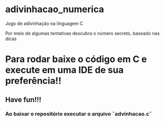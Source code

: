 # adivinhacao_numerica
Jogo de adivinhação na linguagem C

<p>Por meio de algumas tentativas descubra o número secreto, baseado nas dicas</p>

<h1>Para rodar baixe o código em C e execute em uma IDE de sua preferência!!</h1>

<h2>Have fun!!!</h2>

<h3>Ao baixar o repositório executar o arquivo ˜advinhacao.c˜</h3>


